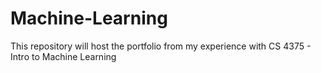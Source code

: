 # Machine-Learning
This repository will host the portfolio from my experience with CS 4375 - Intro to Machine Learning
